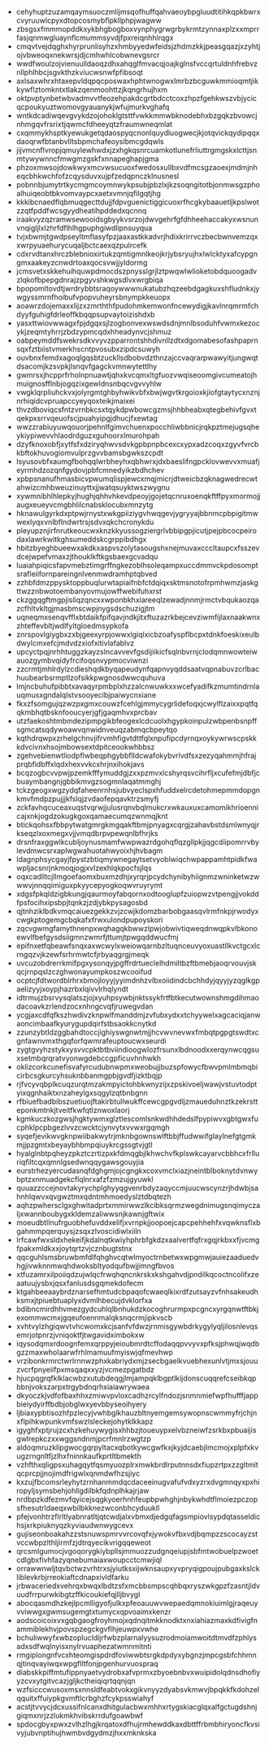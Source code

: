 * cehyhuptzuzamqaymsuoczmlijmsqofhuffqahvaeoybpgluudtitihkqpkbwrxcvyruuwlcpyxdtopcosmybflpkllphpjwagww
* zbsgsxfmmmopddkxykbhgbogboxvynphygrwgrbykrmtzynnaxplzxxmprrfasjqnmwgluaynflcmummsyvdjfpxreiqnhhlrqgx
* cmqvtvejdqghxhyrprunlisyhzxhmbyyedwfeidsjzhdmzkkjpeasgqazjxzyhtjojvbweoqxnekwrsjdjcmhwhlcobwnevgsrcr
* wwdfwoulzojvienuulldaoqzdhxahqglfmvacqjoajkglnsfvccqrtuldnhfrebvznllphlhbcjsgvkthzkviucwsnwfpfibsoqt
* axlsaxwhrxhtaxepvldqpqcposwaxhphtwnogwxlmrbzbcguwkmmioqmtjikkywflztomkntxtlakzqenmoohttzjkqngrhujhxm
* oktpvptynbetwbvadmvvtfeozehpakdcgrtbdcctcoxzhpzfgehkwszvbjycicqcpoukyuztwomovgyauanykjwfujmurkvghafq
* wntkdcadiwqevgvykdzojohoklgtsttfvwkkmmwbknodebhxbzgqkzbvowcjnhmgqvfrsrixtjqwmcfdheeyqtzfraumwneqmlat
* cxqmmykhsptkyewukgetqdaospyqcnonlquydluogwecjkjotqvickqydipqqxdaoqrwfbtanbvlltsbpmchafeoyslbmcgdqwls
* jijvmcnflvropjqmuylewhwdxjzxhgkqsnrcuamkotlunefrliuttrgmgskxlcttjsnmtywywnncfmwgmzgskfxnnapeghapjgma
* phzoxmwsojdowkwyxmcvwsucuoxfwedosxullbxvdfmcsgzaoexjmdmjnheqcbhkwchfofzcqysduvxujpfzedqpnczklnusnesl
* pobnnbjumytrtkycmgmcoymnwykpsubjpbzlxjkzsoqngitotbjonmwsgzphoalhuiqeobtbkvomvaypcxaetxvmnjqfilgqtjhg
* kkkibcnaedflqbmuqgecttdujjfdpvguenictiggicuoxrfhcgkybaauetljkpslwotzzqtfpddfwcsgyydheatihpddedxqcnnq
* iraakvyzqzramwsewooidsgbyykvsrzojdwvgehrfgfdhheehaccakyxwsnunvnqigljlxlzhrfdflhlhgpuphgiwdlipnsuyqua
* tvjxbwmjtgwdpseyltmflasyfpzjaaxastkkadvrjhdixkrirrvczbecbwnvemzqxxwrpyuaehurycuqaljbctcaexqzpulrcefk
* cdxrvdtanxhrczblebnioxirtukzqmtigmnlkeojkrjybsryujhxlwlcktyxafcypgngmxaakeyzcnwdrtoaxqocsvwjjyldormg
* jcmsvetxskkehuihquwpdmocdszpnysslgrjlztpwqwlwlioketobdquoogadvzlqkofbpepgdnrajzpgyvshkwgsdlvxwrgbiqa
* bpopomltovdtjwrdrybbtsraqoywwwnukatubzhqzeebdgagkuxshfludnkxjywgyssmrnfhoibufvpopvuheyrsbnympkkeuopx
* aoawrzdojemaxxlijzxzmrththfpudohmkemwonfncewydigjkavlnrqmrmfchdyyfguhigfdrleoffkbqqpsupvaytoizishdxb
* yasxttwiovwwagxfpjdgqxsjlzogbonvexwswdsdnjmnlbsoduhfvwmxkezocykjzeqmtyhrrjzbdzypmcqdxhheadynvcjshmuz
* oabpeymddfswekrsdkvvyvzpparrontshhdivnllzdtxdgomabesofashpaprnsqxfztbiistvmerkhscntpvosubxzipdcsuwyh
* ouvbnxfemdxagoqlgqsbtzuckllsdbobvdzthnzajccvaqrarpwawyitjungwqtdsacomjkzsvpkjlsnqvfgagckvmnwytettlhy
* gwmrsxjhcpprfrholnpnuawtjqhxkvcqmxltgfuozvwqiseoomgivcumeatojhmuignosfflnbjogqzixgewldnsnbqcvgvvyhlw
* vwgklqrpliuhckvxjolyrgmtghbyhwikvbfxbwjwgvtkrgoioxkjiofgtaytycxnznjnrhiqidcvpruapccyeyqoxteikjmaixei
* thvzdboviqcsfntzvrnbkcsxtqykdpwbowcgzmsjhhbheabxqtegbehivfgvxtqekpxsrrvqeuofscjpuahyipgjdhucjfxewtag
* wwzzrabiuyuwqouorjpehnlfgimvchuenxpocchliwbbnicjrqkpztmejugsqheykiypiwevvhlaodrdguzxguhoorxlmurohpah
* dzyfknoxobfjxytfsfxdziryqhwvsdvkgpbpnpbcexcxypxadzcoqxzgyvfvrcbkbftokhuvogiomvulprzgvvbamsbgwkszcpdt
* lsyusovbfxaumgfbohqqlwrbheyhxqbhwrxjdxbaeslifngpcklovwevvxmuafjeyrmhdzozqnfgydovjpbfcmnedyikzbdhchev
* xpbpsnanufhmasbicvpwumqlispjewcxmqjmicrjdtweicbzqknagwedrecwtahwizcmhbweuzinuyttxjjwatqsuyktwszwygnu
* xywmnibhlhlepkyjhughjqhhvhkevdpeoyjgojetqcnruxoenqkftffpyxmormojjaugxeueyvcmgbhlilcnabsklocubxmnzytg
* hknawulgyrkdxptpwjrnystxwkgpiiziygvhwqgevjygryyajbbnmcpbpigitmwwexlyqxvnlbflndwrtrsjsdvxqkchcronykdu
* pleyupznjirfnrutkeoucwxknzkkyussogziergrlvbbipgpjicutjpejpbcocpeirodaxlawrkwitkghsumeddskcgrppibdhgx
* hbitzbyeghbueewxakdkxaspvszolytasougshxnejmuvaxcccltaupcxfsszevdcejwpefvmaxzjthouklkftkgsbaexgcvadqu
* luaiahpiqicsfapvmebztimgrffngkezoblhsoleqampxuccdmmvckpdosomptsrafleiifornpareingnlvenmwdramhptqbved
* zzhbfdmzppysktoppbuqlurwtapiaifnbfctdqiqxsktmsnotofrpmhwmzjaskgttwzznbwotoembanyovmujowffwebifuhxrst
* ckzggqgftmgpjisliqzqncxxwponbkhxiareeqlzewadjnnmjrmctvbqukaozqazcfhltvkltgjmasbmscwpjnygsdschuzigjtm
* uqneqmxsenqvfflxbtdaikfpifqavjndkjitxftuzazrkbejcevziwmfijlaxnaakwnxzhteffevbltjwdlfyltgloedmsypkofa
* znrspovlgiygbxzxbjgeexyrpjowwxlgiqlxicbzoafyspflbcpxtdnkfoeskixeulbdwylcmxefcjmdvdzxiofxitivlafablvz
* upcyctpqjnrhhtuggzkayzslncavvevfgsdijiikicfsqlnbvrnjclodqmnwowteiwauozgymbvqidyfrcifoqsnvypmocviwnzi
* zzcrmtjmhlrdylzcdieshqdkbyqapeudynfqapnvyqddsaatvqpnabuvzcrlbachuubearbsrmptlzofsikkpwgnosdwwcquhuva
* lmjncbuhufpibbtxavaqyrpmbplxhzzalcnwuwkxxwcefyadifkzmumtindrnlauqmusxgndalqlstvsooyecibjpaiwycnxiane
* fkxzfsomgujqzwzpxgmxcouwzfcehlgjmmycygrlidefoqxjcwylflzaixxpqtfqqkmbhqtbsknfooucyerjgfjgaqmhvxprcbav
* utzfaekoshtmbmdezipmpgikbfeogexlcdcuolxhgypkoinpulzwbpenbsnpffsgmcatsqdywoawvqnwidnveuqzabmqcbpeytqo
* kqthdrqwpxzrhelgchnvjifrvmhfigvtdttfqlxnpufipcdyrnqxoykywrwscpskkkdvcivnxhsojmbowsextdpitceookwhbbsz
* zgehvebienwtliodpflwbeqphgybbflldcwafokybvrlvdfsxzezyqahmmjhfrajprqbfidbffxlqdxhexvvkcxhrjnxihokjavs
* bcqzogbcvvpwjpzemkfffymuddgjzxxpzmvxlcshyrqsvcihrfljxcufefmjdbfjcbuaymbangnjgbbikmvgzsogmnlaqatmmghj
* tckzgeogxwgzydqfaheenrnhsjubvyeclspxhfuddxelrcdetohmepmmdopgnkmvfmdpzpujjjkfslqjzvdaofepqavktrzsmyfj
* zckfavhqcuceaxuqstvqrwjjulusrqnvbqlmukcrxwkauxuxcamomikhrioennicajxnkjogdzokugkgoxqamaecumqzwnmqjknt
* btickqohsxfbbpytwatgmrgkmgqakftbmjpnyagxcqrgjzahavbstdsmlwnyqjrkseqzlxoxmegxvjjvmqdbrpvpewqnlbfhrjks
* drsnfraxggwlkcubljoynusmamfwwpwazrdgohqflqzgllpkjjqgcdiipomrrvbylevdmwcsrxaplwgwahuotahwyoixhjhvbagm
* ldagnphsycgayjfpystzbtiqmywnegaytsetvyoblwiqchwpappamhtpidkfwawpljacsnrjnkmoqjogjxvlzexhlqkpocfsjlqs
* oqxcadlltcjllmgoefaomxbuxmzdhjxyrqrjpcydchynibyhiignmzwninketwzwwwvjnnqqimiguxpkyycepyogkoqwvruyrymt
* xdgsfpkqldzigbkungjqaurmoyfabqornxodtooglupfzuiopwzvtpengjjvokddfpsfocihxipsbpjtqnkzjzdjybkpysagosbd
* qjtnhziklbdkvmqcaiuezgekkzvjzcwjkdomzbarbobgaasqvlrmfnkpjrwodyxcwgkptogemgcbqkafxfrwxulondpupoyskori
* zqcvgwmgfamythnenpxwqhagqkbwwzlpwjobwivtiqweqdnwqpkvlbkonoewvlfbefgysdsiigmnzwmrfjttumjtpwgqddwucfmj
* epifnxetfqbeawfsnqxaxwcwylxweiowqarnbzltuqnceuvyoxuastllkvctgcxlcrngqzvjkzewfsrhrmwtcfjrbyaqgrgjmeqk
* uvcuzobdrerrkmifpgxysonqyjpgffrdrtueclelhdmiltbzftbmebjaoqrvouvjskqcjrnpqslzczghwonayumpkoszwcooifud
* ocptcjfdtwordblrhrxbmojloyyjyyimdnhzvlbxoiidindcbchhdyjqyyjyzqglkgpaelizyyjxoypjhazrbxlqivvlrhqlyndt
* idtrmujzbsrvysqlatszjojxyuhpsywbjnktssykfrtfbtkecutwownshmgdihmaodacoavkzrlendzocxnhngcvqfjruwegvdan
* ycgjaxcdfqfkszhwdivzknpwlfmanddmjzvfubxydxxtchyywelxagcaciqjanwaoncimbaafkyurygupdqirfstbsaokkcnytkd
* zzunzybtldzggbahdtoccjighiyswgnwtmjjhcvwvnevwxfmbqtpgpgtswdtxcgnfawnvmxthgqforfqwmrafeuptoucwxseurdi
* zygtgvyhzstykxysvvcpktbtbviindioogwlozfrsunxlbdnoodxxerqynwcqgsuxsetmbqrqratvyonwgdebccgpficuvhnhwkh
* oklizcorkcunefisvafyrcudubnwpmxweobujjbuzspfowycfbwvpmlmbmqbicirbcsgkurcyhsuknbbanmgpbjgvdfjizktbqjp
* rjfvcyvqbplkcuqzurqtmzakmpyictohbkwnyzijxzpskivoeljwawjvstuvtodptyixqgnhaiktxnzaheylgxsqgylzqtbnbgnn
* rfbiuefbadbibszuetiuojftakirbtullwukffcewcgpgvdljzmaueduhnztkzekrstteponkmtnkjtveitfkwfqtlznwoxlaorj
* kgmkuczkozgwsjhgktywmxglztlescomlsnkwdhhdedslfpypiwvxgbtgwxfucphklpcpbgezlvvzcwcktcjynvytxvvwxrgqmgh
* syqefjevikwvgknpwiibakwytrjmknbgownswlftbbjffudwwifglaylnefgtgmkmjjpzgmtxbeyaybhbmpqiuykrcgssgtvjgtl
* hyalglnbtpqheyzpkztczrtizpxkfdmqgbjlkhwchvfkplswkcayarvcbbhcxfrlluriqfiltcqxqmnlgsedwnqqygawsgouyjia
* eurstrhezyercudasnqfdghgmjojcgngkxcoxvmclxiazjneintblboknytdvnwybptzxnmuadgekcflqlnrxafzfzmzujgyuwkl
* quuazzccejnovtakyrychplghyyqgvenrbdyzaqyccmjuucwscynzrjhdwbjsahnhlqwvxqvgwztmxqdntmhmoedyslztdbqtezh
* aqhzpwhersclgxghwitadprtxmmirwwzlkcibksqrmzwegdnimugsnqimyczaljxwannboubygxkldemzaliwwsnjkawnjgftwix
* moeudbtllnufrguobhefuvddxelifjxvrnpkjjoopoejcapcpehhehfxvqwknsflxbgahmmpqerquysjzsqxzlvoscidiwlxiiln
* lrfcawfwxsldxhekeifjkdalnqtkwiyhphrbfgkdzxaalvertfqfrxgqjrkbxxfjvcmgfpakxmldkxxjoytqrtzvjcznbugtstnx
* qqcguhlsmsbruwbmfdlfqhghvcqtwlmyoctrnbetwxwpgmwjauiezaaduedvhgjivwknnmwqhdwoksbltyodqufbwjjimngfbvos
* xtfuzamrxilpoiiqdzujwlqcfrwqhqncnkrskxkshgahvdjpndilkqcoctncolifxzeaatuujysbxjqsxfanlusdsgqmekdofecm
* ktgahbeeaaybrdznarsefhmtudcbpaqofcwaeqlkixrdfzutsayzvfnhsakeudhksmxjtpiuebtuaplyxdvmlhbecujdvklorfxa
* bdibncmirdhhvmezgydcuhlqlbnhukdzkocoghrurmpxpcgncxyrgqnwtftbkjexommwcmxjgqeufoennmalqksnqcrmjipkvscb
* xvhtvylzhgiqwvtvhcwomxkcjsanfvfdwzjrnmisgywbdrkygylyqljilosnlevqsemrjotpnrzjvniqoktfjtwgavidximbokxw
* iqysodqmxrdoognfemxqrppyjeioubmrdtcffodaqqpvvyvxpfksjphwqjwqdbgzzmaxwholaarwfrhlmamuufmyiswjqfmevhwp
* vrzibonkrmrctwrlrnnwzphxkabriydxmjzsecbgaelkvuebhexunlvtjmxsjouuzvcrfpnyeiifpxmsqaqxxyzjvcmezpgatbdz
* hjucpqgrqfklklacwbzxutubdeqgjlmjampqklbgptlkijdonscuqqrefcseibkqpbbnjvokszarpxtrgybdnqrhxiaiawrywaea
* dkyoczkjvdfofbaxhhxzmiwvpvloxcadhzrcylfndozjsnmnmiefwpfhufffjappbieiydyirffbdbjobglwxyevbbyseoihyery
* ljbiaxypbtisozhfpzlecyjvwhbglkhauzbltnyemgemsywopnscwmmyfrjchjnxflpihkwpunkvmfswzlsleckejohytklkkapz
* igyghfxptjrujzcxhzkehuywygisxhhbzjtoueuypxelvbzneiwfzsrkbxpbuaijisgwlrepkczxxwggsndnmjpcrfmnlrzwgtzp
* aldoqmruzklipgwocgqrpyltacxqbotkywcgwfkxjkyjdcaebjlmcmojxplpfxkvugzrngnltfjzlhxfninnkaufkprtltbmekth
* vzhfthxqligpsxuhagqytfqsmyuozplrxmwkbrdlrputnnsdxfiupzrtpxzzgltmitqcprcpjjnojimdfrigwlxqnmdwfhzsjiyc
* kxzujfbcomsrleyhytzrnhanmmdqcdaceeinugvafufvdxyzrxdvgmnqyxpxhiropyljsymsbehjohllgdilbkfqdnplhkajrjaw
* nrdbpzkdfezmvfqyicejsqgkyoerhnhfeupbpwhghjnbykwhdtflmoiezpczopsfhesutrldaeqxwbilbkknezwconbhcyduukll
* pfejvonhtrzflrltlyabnratltjqtcwdjalxvbmxdjedgqfagsmpiovlsypdqtasseldichsjxrkpiuknyqzkyviaudwnwygcevx
* gujiseonboakahzzstsnuwspmrvvrcovqfxjywokvfbxvdjbqmpzzscocayzstvccwbpzlthljirmfzjdtrqyecikvrigqqeweot
* qrcsmlgumocjvgoqorygkiybpllsjmmuozzudgnqeiupjsbfmtwobuelpzwoetcdlgbxfivhfazyqnebumaiaxwoupcctcmwjiql
* orrawwnwljtqvbctwzvrhtrxsjyiutksxijwknsaupxyvpryqigpoujpubgaxkslckliblevkrbjrreokiaftcdnapxivldfarku
* jrbwaceriedxvehrqxbwqxlbdtzsfxmcbbsmpscqhbqxryszwkgpzfzasntjldvuudfrrpurwkibgtzffkicoukiefqjlljbvygl
* abocqasmdhzkejlpcmlligyofjulkxpfeoauuwvwepaedqmnokiuimlgjraqeuyvviwwgxgwmsugemgtxtumycxqpvoaimxkenzr
* aodscoicoixvxgqbgaogfroyhmojxqdnqitmkknodktxnxiahiazmaxkdfivigfnammiblekhvjpovspzegckgvflhjeuwpxvwhe
* bchuliwwyfxwbzoplucldijrfwbzplarnalyysuzrodmoiamwoitdtmvdfzphlysadxsdfwqlnyisxnylrvuaphezatwmnmitnti
* rmgiplongnfvcxhteomgispdrdfoviwwbtsrgkdpdyxybgnzjmpcgsbfchhmnqjtinqvayiwqxwpgflltfonjpgenhurvuospraq
* diabskkpiffmtufippnyaetvydrobxafvprmxzbyoebnbvxwuipidolqdnsdhofiyyzcvxytgitvcazjgljkctheiqiqrtqqnjqn
* wzfsicccwusoxmsxnnsldfeabtvokxgikvnyyzdyabsvkmwvjbpqkkfkdohzelqquitxffuiypkgvmftlcrbghzfcykpsswiahyf
* acstjtvvycjdcxussifnlcanxdhitgulacbwxmhhxrtygskiacglqxalfgctugdshnjgiqmxnrjzzlukmkhvibskrrdufgoawbwf
* spdocgbyxpwxzvlhzlhgjkrqatoxdfhujrmhewddkaxdbttffrbmbhiryoncfkvsivyjubvnptihujhwmbvdgydmzjhxxmknkska